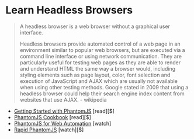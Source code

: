 # Learn Headless Browsers

> A headless browser is a web browser without a graphical user interface.
>
>Headless browsers provide automated control of a web page in an environment similar to popular web browsers, but are executed via a command line interface or using network communication. They are particularly useful for testing web pages as they are able to render and understand HTML the same way a browser would, including styling elements such as page layout, color, font selection and execution of JavaScript and AJAX which are usually not available when using other testing methods. Google stated in 2009 that using a headless browser could help their search engine index content from websites that use AJAX. - wikipedia

* [Getting Started with PhantomJS](http://www.amazon.com/Getting-Started-PhantomJS-Aries-Beltran/dp/1782164227) [read][$]
* [PhantomJS Cookbook](http://www.amazon.com/PhantomJS-Cookbook-Rob-Friesel/dp/178398192X) [read][$]
* [PhantomJS for Web Automation](https://www.youtube.com/watch?v=OqEcn_6GBDI) [watch]
* [Rapid PhantomJS](https://www.packtpub.com/web-development/rapid-phantomjs-video) [watch][$]
